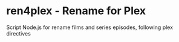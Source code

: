 # ren4plex - Rename for Plex
Script Node.js for rename films and series episodes, following plex directives

